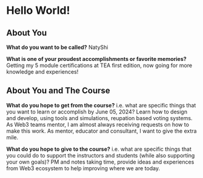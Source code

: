 

# Hello World!

## About You

**What do you want to be called?**  NatyShi

**What is one of your proudest accomplishments or favorite memories?** Getting my 5 module certifications at TEA first edition, now going for more knowledge and experiences!

## About You and The Course

**What do you hope to get from the course?** i.e. what are specific things that you want to learn or accomplish by June 05, 2024? Learn how to design and develop, using tools and simulations, reupation based voting systems. As Web3 teams mentor, I am almost always receiving requests on how to make this work. As mentor, educator and consultant, I want to give the extra mile.

**What do you hope to give to the course?** i.e. what are specific things that you could do to support the instructors and students (while also supporting your own goals)? PM and notes taking time, provide ideas and experiences from Web3 ecosystem to help improving where we are today.

